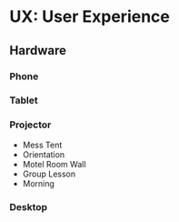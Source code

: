 # UX: User Experience

## Hardware

### Phone

### Tablet

### Projector

- Mess Tent
- Orientation
- Motel Room Wall
- Group Lesson
- Morning

### Desktop

